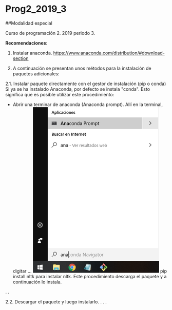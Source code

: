 # Prog2_2019_3
##Modalidad especial

Curso de programación 2.  2019 periodo 3.

**Recomendaciones:**
1. Instalar anaconda. https://www.anaconda.com/distribution/#download-section

2. A continuación se presentan unos métodos para la instalación de paquetes adicionales:

2.1. Instalar paquete directamente con el gestor de instalación (pip o conda)
Si ya se ha instalado Anaconda, por defecto se instala "conda".  Esto significa que es posible utilizar este procedimiento:
* Abrir una terminar de anaconda (Anaconda prompt).  Allí en la terminal, digitar ...
![Anaconda Prompt](/Images/prompt.png)
pip install nltk
para instalar nltk. Este procedimiento descarga el paquete y a continuación lo instala.

.
.

2.2. Descargar el paquete y luego instalarlo.
.
.
.

